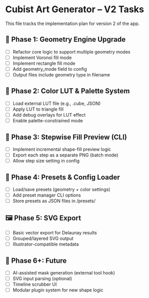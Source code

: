 # Cubist Art Generator – V2 Tasks

This file tracks the implementation plan for version 2 of the app.

## 🧱 Phase 1: Geometry Engine Upgrade
- [ ] Refactor core logic to support multiple geometry modes
- [ ] Implement Voronoi fill mode
- [ ] Implement rectangle fill mode
- [ ] Add geometry_mode field to config
- [ ] Output files include geometry type in filename

## 🎨 Phase 2: Color LUT & Palette System
- [ ] Load external LUT file (e.g., .cube, JSON)
- [ ] Apply LUT to triangle fill
- [ ] Add debug overlays for LUT effect
- [ ] Enable palette-constrained mode

## 🧪 Phase 3: Stepwise Fill Preview (CLI)
- [ ] Implement incremental shape-fill preview logic
- [ ] Export each step as a separate PNG (batch mode)
- [ ] Allow step size setting in config

## 🧰 Phase 4: Presets & Config Loader
- [ ] Load/save presets (geometry + color settings)
- [ ] Add preset manager CLI options
- [ ] Store presets as JSON files in /presets/

## 🖼 Phase 5: SVG Export
- [ ] Basic vector export for Delaunay results
- [ ] Grouped/layered SVG output
- [ ] Illustrator-compatible metadata

## 🧠 Phase 6+: Future
- [ ] AI-assisted mask generation (external tool hook)
- [ ] SVG input parsing (optional)
- [ ] Timeline scrubber UI
- [ ] Modular plugin system for new shape logic
